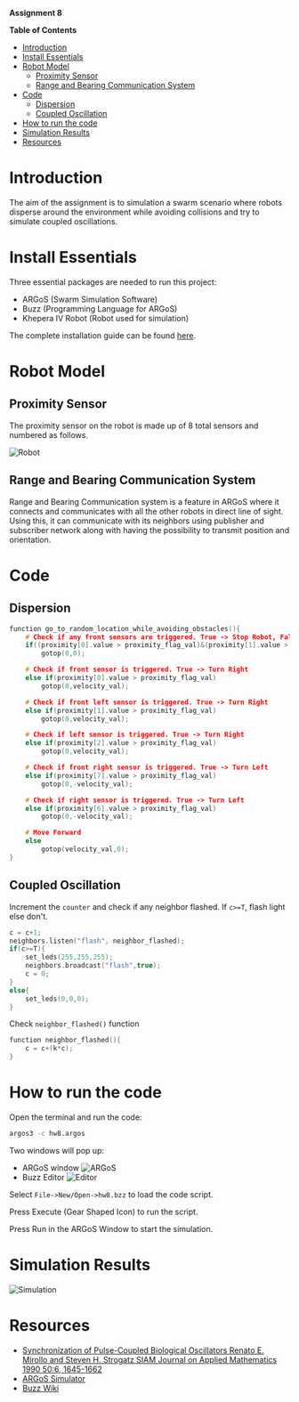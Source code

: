 **Assignment 8**

**Table of Contents**

<!-- TOC -->

- [Introduction](#introduction)
- [Install Essentials](#install-essentials)
- [Robot Model](#robot-model)
  - [Proximity Sensor](#proximity-sensor)
  - [Range and Bearing Communication System](#range-and-bearing-communication-system)
- [Code](#code)
  - [Dispersion](#dispersion)
  - [Coupled Oscillation](#coupled-oscillation)
- [How to run the code](#how-to-run-the-code)
- [Simulation Results](#simulation-results)
- [Resources](#resources)

<!-- /TOC -->

# Introduction

The aim of the assignment is to simulation a swarm scenario where robots disperse around the environment while avoiding collisions and try to simulate coupled oscillations.

# Install Essentials

Three essential packages are needed to run this project:

- ARGoS (Swarm Simulation Software)
- Buzz (Programming Language for ARGoS)
- Khepera IV Robot (Robot used for simulation)

The complete installation guide can be found [here](./Docs/argos_buzz_installation.pdf).

# Robot Model

## Proximity Sensor

The proximity sensor on the robot is made up of 8 total sensors and numbered as follows.

![Robot](./Docs/Sensor.png)

## Range and Bearing Communication System

Range and Bearing Communication system is a feature in ARGoS where it connects and communicates with all the other robots in direct line of sight. Using this, it can communicate with its neighbors using publisher and subscriber network along with having the possibility to transmit position and orientation.

# Code

## Dispersion

```cpp
function go_to_random_location_while_avoiding_obstacles(){
    # Check if any front sensors are triggered. True -> Stop Robot, False -> Check for Rotation
    if((proximity[0].value > proximity_flag_val)&(proximity[1].value > proximity_flag_val)&(proximity[7].value > proximity_flag_val))
        gotop(0,0);

    # Check if front sensor is triggered. True -> Turn Right
    else if(proximity[0].value > proximity_flag_val)
        gotop(0,velocity_val);

    # Check if front left sensor is triggered. True -> Turn Right
    else if(proximity[1].value > proximity_flag_val)
        gotop(0,velocity_val);

    # Check if left sensor is triggered. True -> Turn Right
    else if(proximity[2].value > proximity_flag_val)
        gotop(0,velocity_val);

    # Check if front right sensor is triggered. True -> Turn Left
    else if(proximity[7].value > proximity_flag_val)
        gotop(0,-velocity_val);

    # Check if right sensor is triggered. True -> Turn Left
    else if(proximity[6].value > proximity_flag_val)
        gotop(0,-velocity_val);

    # Move Forward
    else
        gotop(velocity_val,0);
}
```

## Coupled Oscillation

Increment the `counter` and check if any neighbor flashed. If `c>=T`, flash light else don't.

```cpp
c = c+1;
neighbors.listen("flash", neighbor_flashed);
if(c>=T){
    set_leds(255,255,255);
    neighbors.broadcast("flash",true);
    c = 0;
}
else{
    set_leds(0,0,0);
}
```

Check `neighbor_flashed()` function

```cpp
function neighbor_flashed(){
    c = c+(k*c);
}
```

# How to run the code

Open the terminal and run the code:

```sh
argos3 -c hw8.argos
```

Two windows will pop up:

- ARGoS window
  ![ARGoS](./Docs/ARGoS.png)
- Buzz Editor
  ![Editor](./Docs/Buzz%20Editor.png)

Select `File->New/Open->hw8.bzz` to load the code script.

Press Execute (Gear Shaped Icon) to run the script.

Press Run in the ARGoS Window to start the simulation.

# Simulation Results

![Simulation](./Docs/animation.gif)

# Resources

- [Synchronization of Pulse-Coupled Biological Oscillators
  Renato E. Mirollo and Steven H. Strogatz
  SIAM Journal on Applied Mathematics 1990 50:6, 1645-1662](https://epubs.siam.org/doi/10.1137/0150098)
- [ARGoS Simulator](https://www.argos-sim.info/)
- [Buzz Wiki](https://the.swarming.buzz/wiki/doku.php?id=start)
